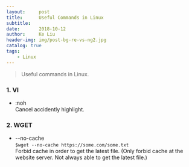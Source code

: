 ```yaml
---
layout:     post
title:      Useful Commands in Linux
subtitle:   
date:       2018-10-12
author:     Ke Liu
header-img: img/post-bg-re-vs-ng2.jpg
catalog: true
tags:
    - Linux
---
```


>Useful commands in Linux.

### 1. VI
- :noh  
Cancel accidently highlight.

### 2. WGET
- --no-cache  
`$wget --no-cache https://some.com/some.txt`  
Forbid cache in order to get the latest file. (Only forbid cache at the website server. Not always able to get the latest file.)
